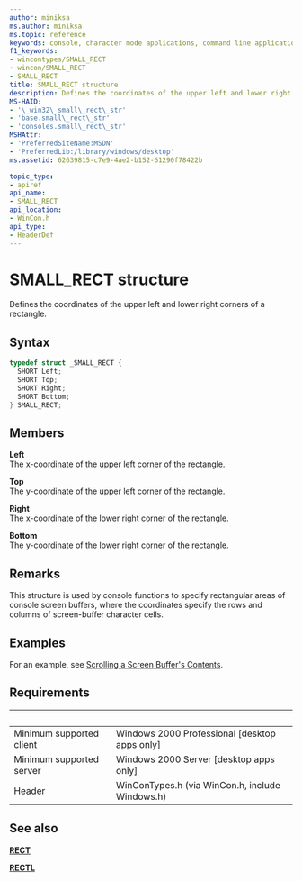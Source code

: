 ```yaml
---
author: miniksa
ms.author: miniksa
ms.topic: reference
keywords: console, character mode applications, command line applications, terminal applications, console api
f1_keywords:
- wincontypes/SMALL_RECT
- wincon/SMALL_RECT
- SMALL_RECT
title: SMALL_RECT structure
description: Defines the coordinates of the upper left and lower right corners of a rectangle.
MS-HAID:
- '\_win32\_small\_rect\_str'
- 'base.small\_rect\_str'
- 'consoles.small\_rect\_str'
MSHAttr:
- 'PreferredSiteName:MSDN'
- 'PreferredLib:/library/windows/desktop'
ms.assetid: 62639815-c7e9-4ae2-b152-61290f78422b

topic_type:
- apiref
api_name:
- SMALL_RECT
api_location:
- WinCon.h
api_type:
- HeaderDef
---
```


# SMALL\_RECT structure

Defines the coordinates of the upper left and lower right corners of a rectangle.

## Syntax

```C
typedef struct _SMALL_RECT {
  SHORT Left;
  SHORT Top;
  SHORT Right;
  SHORT Bottom;
} SMALL_RECT;
```

## Members

**Left**  
The x-coordinate of the upper left corner of the rectangle.

**Top**  
The y-coordinate of the upper left corner of the rectangle.

**Right**  
The x-coordinate of the lower right corner of the rectangle.

**Bottom**  
The y-coordinate of the lower right corner of the rectangle.

## Remarks

This structure is used by console functions to specify rectangular areas of console screen buffers, where the coordinates specify the rows and columns of screen-buffer character cells.

## Examples

For an example, see [Scrolling a Screen Buffer's Contents](scrolling-a-screen-buffer-s-contents.md).

## Requirements

| &nbsp; | &nbsp; |
|-|-|
| Minimum supported client | Windows 2000 Professional \[desktop apps only\] |
| Minimum supported server | Windows 2000 Server \[desktop apps only\] |
| Header | WinConTypes.h (via WinCon.h, include Windows.h) |

## See also

[**RECT**](/previous-versions//dd162897(v=vs.85))

[**RECTL**](/previous-versions//dd162907(v=vs.85))
